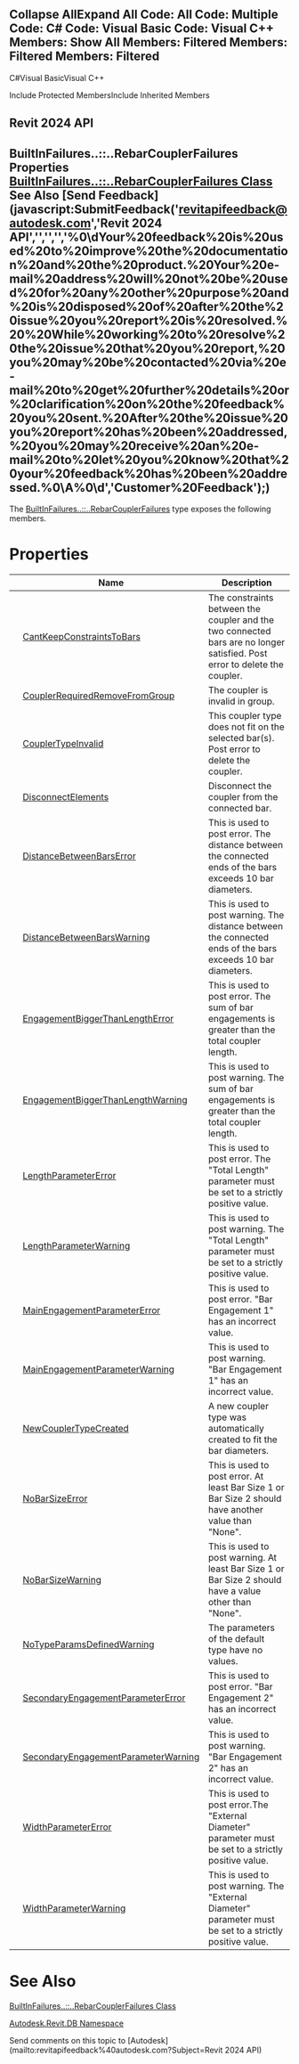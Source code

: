 ﻿

Collapse AllExpand All Code: All Code: Multiple Code: C# Code: Visual Basic Code: Visual C++  Members: Show All Members: Filtered Members: Filtered Members: Filtered   
---  
  
C#Visual BasicVisual C++

Include Protected MembersInclude Inherited Members

Revit 2024 API  
---  
BuiltInFailures..::..RebarCouplerFailures Properties  
[BuiltInFailures..::..RebarCouplerFailures Class](f1af7139-8dc7-c6de-b703-b01eb95fdff3.md) See Also [Send Feedback](javascript:SubmitFeedback\('revitapifeedback@autodesk.com','Revit 2024 API','','','','%0\\dYour%20feedback%20is%20used%20to%20improve%20the%20documentation%20and%20the%20product.%20Your%20e-mail%20address%20will%20not%20be%20used%20for%20any%20other%20purpose%20and%20is%20disposed%20of%20after%20the%20issue%20you%20report%20is%20resolved.%20%20While%20working%20to%20resolve%20the%20issue%20that%20you%20report,%20you%20may%20be%20contacted%20via%20e-mail%20to%20get%20further%20details%20or%20clarification%20on%20the%20feedback%20you%20sent.%20After%20the%20issue%20you%20report%20has%20been%20addressed,%20you%20may%20receive%20an%20e-mail%20to%20let%20you%20know%20that%20your%20feedback%20has%20been%20addressed.%0\\A%0\\d','Customer%20Feedback'\);)  
---  
  
The [BuiltInFailures..::..RebarCouplerFailures](f1af7139-8dc7-c6de-b703-b01eb95fdff3.md) type exposes the following members.

# Properties

|  | Name | Description |
| --- | --- | --- |
|  | [CantKeepConstraintsToBars](92b1d6c6-5e03-9414-ba4f-66c9090044a2.md) | The constraints between the coupler and the two connected bars are no longer satisfied. Post error to delete the coupler. |
|  | [CouplerRequiredRemoveFromGroup](60730f9c-74a5-9ee9-4acc-d0f96283ee1e.md) | The coupler is invalid in group. |
|  | [CouplerTypeInvalid](83dffa17-a810-b1a1-927b-fd18a76aca5a.md) | This coupler type does not fit on the selected bar(s). Post error to delete the coupler. |
|  | [DisconnectElements](19dafbc8-d4b0-dc39-3242-0a37c95ec44f.md) | Disconnect the coupler from the connected bar. |
|  | [DistanceBetweenBarsError](3874401a-e754-c985-7c7d-0c48c3106257.md) | This is used to post error. The distance between the connected ends of the bars exceeds 10 bar diameters. |
|  | [DistanceBetweenBarsWarning](91b18d1e-0df7-c438-2a0b-54c97c55524e.md) | This is used to post warning. The distance between the connected ends of the bars exceeds 10 bar diameters. |
|  | [EngagementBiggerThanLengthError](2083e5fa-8920-6e91-e9d9-30973b12d409.md) | This is used to post error. The sum of bar engagements is greater than the total coupler length. |
|  | [EngagementBiggerThanLengthWarning](71179097-aa4b-63e8-87a2-765ae08953aa.md) | This is used to post warning. The sum of bar engagements is greater than the total coupler length. |
|  | [LengthParameterError](4e3f31fd-8b17-e0b7-d9a2-5637384ea803.md) | This is used to post error. The "Total Length" parameter must be set to a strictly positive value. |
|  | [LengthParameterWarning](9d841342-d2de-be3b-f034-3a5d986b8f37.md) | This is used to post warning. The "Total Length" parameter must be set to a strictly positive value. |
|  | [MainEngagementParameterError](d23c0c68-b464-b9d3-4385-833edd687207.md) | This is used to post error. "Bar Engagement 1" has an incorrect value. |
|  | [MainEngagementParameterWarning](ad7d5a9b-c776-bfa7-ea1c-4b1a91c3f7c5.md) | This is used to post warning. "Bar Engagement 1" has an incorrect value. |
|  | [NewCouplerTypeCreated](05633cfb-accb-a9fe-15f2-b59bc6990876.md) | A new coupler type was automatically created to fit the bar diameters. |
|  | [NoBarSizeError](9014e174-dd82-a368-48cd-5e398c984777.md) | This is used to post error. At least Bar Size 1 or Bar Size 2 should have another value than "None". |
|  | [NoBarSizeWarning](2dd57241-1e01-291c-52ec-1c279fbbfa2a.md) | This is used to post warning. At least Bar Size 1 or Bar Size 2 should have a value other than "None". |
|  | [NoTypeParamsDefinedWarning](bdfe2f34-b502-1b60-c9cb-d89c3033ed8b.md) | The parameters of the default type have no values. |
|  | [SecondaryEngagementParameterError](2cdc39c6-5ea0-a176-4d98-b62ba650febe.md) | This is used to post error. "Bar Engagement 2" has an incorrect value. |
|  | [SecondaryEngagementParameterWarning](53f0a684-3415-7078-fdd0-1c9bbd0de765.md) | This is used to post warning. "Bar Engagement 2" has an incorrect value. |
|  | [WidthParameterError](3797028d-4955-c2ef-b39a-f8bb1631822a.md) | This is used to post error.The "External Diameter" parameter must be set to a strictly positive value. |
|  | [WidthParameterWarning](a7dc3a0f-981d-6d20-d687-01bc216896b2.md) | This is used to post warning. The "External Diameter" parameter must be set to a strictly positive value. |
  
# See Also

[BuiltInFailures..::..RebarCouplerFailures Class](f1af7139-8dc7-c6de-b703-b01eb95fdff3.md)

[Autodesk.Revit.DB Namespace](87546ba7-461b-c646-cbb1-2cb8f5bff8b2.md)

Send comments on this topic to [Autodesk](mailto:revitapifeedback%40autodesk.com?Subject=Revit 2024 API)